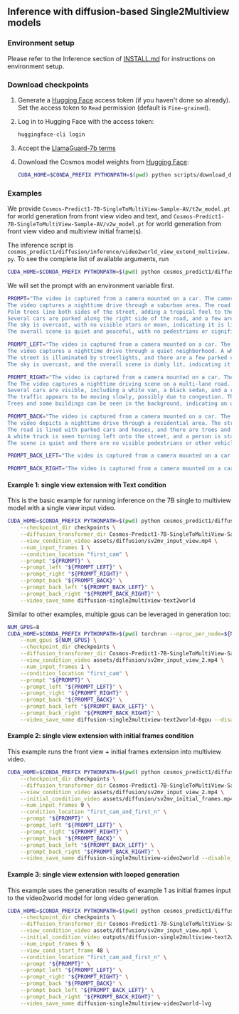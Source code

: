 ## Inference with diffusion-based Single2Multiview models

### Environment setup

Please refer to the Inference section of [INSTALL.md](/INSTALL.md#inference) for instructions on environment setup.

### Download checkpoints

1. Generate a [Hugging Face](https://huggingface.co/settings/tokens) access token (if you haven't done so already). Set the access token to `Read` permission (default is `Fine-grained`).

2. Log in to Hugging Face with the access token:
   ```bash
   huggingface-cli login
   ```
3. Accept the [LlamaGuard-7b terms](https://huggingface.co/meta-llama/LlamaGuard-7b)

4. Download the Cosmos model weights from [Hugging Face](https://huggingface.co/collections/nvidia/cosmos-predict1-67c9d1b97678dbf7669c89a7):
   ```bash
   CUDA_HOME=$CONDA_PREFIX PYTHONPATH=$(pwd) python scripts/download_diffusion_checkpoints.py --model_sizes 7B --model_types SingleToMultiView-Sample-AV --checkpoint_dir checkpoints
   ```

### Examples
We provide `Cosmos-Predict1-7B-SingleToMultiView-Sample-AV/t2w_model.pt` for world generation from front view video and text,
and `Cosmos-Predict1-7B-SingleToMultiView-Sample-AV/v2w_model.pt` for world generation from front view video and multiview initial frame(s).

The inference script is `cosmos_predict1/diffusion/inference/video2world_view_extend_multiview.py`.
To see the complete list of available arguments, run
```bash
CUDA_HOME=$CONDA_PREFIX PYTHONPATH=$(pwd) python cosmos_predict1/diffusion/inference/video2world_view_extend_multiview.py --help
```

We will set the prompt with an environment variable first.
```bash
PROMPT="The video is captured from a camera mounted on a car. The camera is facing forward. \
The video captures a nighttime drive through a suburban area. The road is illuminated by streetlights and vehicle headlights, creating a well-lit path. \
Palm trees line both sides of the street, adding a tropical feel to the environment. \
Several cars are parked along the right side of the road, and a few are driving in the opposite direction. \
The sky is overcast, with no visible stars or moon, indicating it is likely late evening or night. \
The overall scene is quiet and peaceful, with no pedestrians or significant traffic."

PROMPT_LEFT="The video is captured from a camera mounted on a car. The camera is facing to the left. \
The video captures a nighttime drive through a quiet neighborhood. A white car is seen turning left onto a street lined with palm trees and other trees. \
The street is illuminated by streetlights, and there are a few parked cars visible. \
The sky is overcast, and the overall scene is dimly lit, indicating it is nighttime."

PROMPT_RIGHT="The video is captured from a camera mounted on a car. The camera is facing to the right. \
The The video captures a nighttime driving scene on a multi-lane road. The road is bordered by a high concrete barrier. \
Several cars are visible, including a white van, a black sedan, and a red car. \
The traffic appears to be moving slowly, possibly due to congestion. The sky is overcast, and the lighting suggests it is nighttime. \
Trees and some buildings can be seen in the background, indicating an urban or suburban setting."

PROMPT_BACK="The video is captured from a camera mounted on a car. The camera is facing backwards. \
The video depicts a nighttime drive through a residential area. The street is illuminated by streetlights and the headlights of a car in front. \
The road is lined with parked cars and houses, and there are trees and a fence along the side. \
A white truck is seen turning left onto the street, and a person is standing near the fence. \
The scene is quiet and there are no visible pedestrians or other vehicles. The weather appears to be clear."

PROMPT_BACK_LEFT="The video is captured from a camera mounted on a car. The camera is facing the rear left side."

PROMPT_BACK_RIGHT="The video is captured from a camera mounted on a car. The camera is facing the rear right side."
```

#### Example 1: single view extension with Text condition
This is the basic example for running inference on the 7B single to multiview model with a single view input video.
```bash
CUDA_HOME=$CONDA_PREFIX PYTHONPATH=$(pwd) python cosmos_predict1/diffusion/inference/video2world_view_extend_multiview.py \
    --checkpoint_dir checkpoints \
    --diffusion_transformer_dir Cosmos-Predict1-7B-SingleToMultiView-Sample-AV/t2w_model.pt \
    --view_condition_video assets/diffusion/sv2mv_input_view.mp4 \
    --num_input_frames 1 \
    --condition_location "first_cam" \
    --prompt "${PROMPT}" \
    --prompt_left "${PROMPT_LEFT}" \
    --prompt_right "${PROMPT_RIGHT}" \
    --prompt_back "${PROMPT_BACK}" \
    --prompt_back_left "${PROMPT_BACK_LEFT}" \
    --prompt_back_right "${PROMPT_BACK_RIGHT}" \
    --video_save_name diffusion-single2multiview-text2world
```
Similar to other examples, multiple gpus can be leveraged in generation too:
```bash
NUM_GPUS=8
CUDA_HOME=$CONDA_PREFIX PYTHONPATH=$(pwd) torchrun --nproc_per_node=${NUM_GPUS} cosmos_predict1/diffusion/inference/video2world_view_extend_multiview.py \
    --num_gpus ${NUM_GPUS} \
    --checkpoint_dir checkpoints \
    --diffusion_transformer_dir Cosmos-Predict1-7B-SingleToMultiView-Sample-AV/t2w_model.pt \
    --view_condition_video assets/diffusion/sv2mv_input_view_2.mp4 \
    --num_input_frames 1 \
    --condition_location "first_cam" \
    --prompt "${PROMPT}" \
    --prompt_left "${PROMPT_LEFT}" \
    --prompt_right "${PROMPT_RIGHT}" \
    --prompt_back "${PROMPT_BACK}" \
    --prompt_back_left "${PROMPT_BACK_LEFT}" \
    --prompt_back_right "${PROMPT_BACK_RIGHT}" \
    --video_save_name diffusion-single2multiview-text2world-8gpu --disable_prompt_upsampler --disable_guardrail
```
#### Example 2: single view extension with initial frames condition
This example runs the front view + initial frames extension into multiview video.
```bash
CUDA_HOME=$CONDA_PREFIX PYTHONPATH=$(pwd) python cosmos_predict1/diffusion/inference/video2world_view_extend_multiview.py \
    --checkpoint_dir checkpoints \
    --diffusion_transformer_dir Cosmos-Predict1-7B-SingleToMultiView-Sample-AV/v2w_model.pt \
    --view_condition_video assets/diffusion/sv2mv_input_view_2.mp4 \
    --initial_condition_video assets/diffusion/sv2mv_initial_frames.mp4 \
    --num_input_frames 9 \
    --condition_location "first_cam_and_first_n" \
    --prompt "${PROMPT}" \
    --prompt_left "${PROMPT_LEFT}" \
    --prompt_right "${PROMPT_RIGHT}" \
    --prompt_back "${PROMPT_BACK}" \
    --prompt_back_left "${PROMPT_BACK_LEFT}" \
    --prompt_back_right "${PROMPT_BACK_RIGHT}" \
    --video_save_name diffusion-single2multiview-video2world --disable_prompt_upsampler --disable_guardrail
```

#### Example 3: single view extension with looped generation
This example uses the generation results of example 1 as initial frames input to the video2world model for long video generation.
```bash
CUDA_HOME=$CONDA_PREFIX PYTHONPATH=$(pwd) python cosmos_predict1/diffusion/inference/video2world_view_extend_multiview.py \
    --checkpoint_dir checkpoints \
    --diffusion_transformer_dir Cosmos-Predict1-7B-SingleToMultiView-Sample-AV/v2w_model.pt \
    --view_condition_video assets/diffusion/sv2mv_input_view.mp4 \
    --initial_condition_video outputs/diffusion-single2multiview-text2world.mp4 \
    --num_input_frames 9 \
    --view_cond_start_frame 48 \
    --condition_location "first_cam_and_first_n" \
    --prompt "${PROMPT}" \
    --prompt_left "${PROMPT_LEFT}" \
    --prompt_right "${PROMPT_RIGHT}" \
    --prompt_back "${PROMPT_BACK}" \
    --prompt_back_left "${PROMPT_BACK_LEFT}" \
    --prompt_back_right "${PROMPT_BACK_RIGHT}" \
    --video_save_name diffusion-single2multiview-video2world-lvg
```
